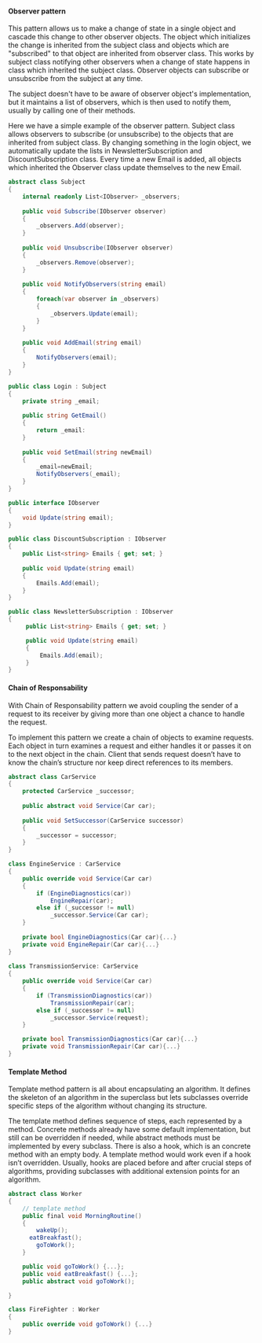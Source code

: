 #### Observer pattern

This pattern allows us to make a change of state in a single object and cascade this change to other observer objects. The object which initializes the change is inherited from the subject class and objects which are "subscribed" to that object are inherited from observer class. This works by subject class notifying other observers when a change of state happens in class which inherited the subject class. Observer objects can subscribe or unsubscribe from the subject at any time. 


The subject doesn't have to be aware of observer object's implementation, but it maintains a list of observers, which is then used to notify them, usually by calling one of their methods. 


Here we have a simple example of the observer pattern. Subject class allows observers to subscribe (or unsubscribe) to the objects that are inherited from subject class. By changing something in the login object, we automatically update the lists in NewsletterSubscription and DiscountSubscription class.  Every time a new Email is added, all objects which inherited the Observer class update themselves to the new Email.

```c#
abstract class Subject
{
    internal readonly List<IObserver> _observers;
    
    public void Subscribe(IObserver observer)
    {
        _observers.Add(observer);
    }
    
    public void Unsubscribe(IObserver observer)
    {
        _observers.Remove(observer);
    }
    
    public void NotifyObservers(string email)
    {
        foreach(var observer in _observers)
        {
            _observers.Update(email);
        }
    }
    
    public void AddEmail(string email)
    {
        NotifyObservers(email);
    }
}

public class Login : Subject 
{
    private string _email;
    
    public string GetEmail()
    {
        return _email:
    }
    
    public void SetEmail(string newEmail)
    {
        _email=newEmail;
        NotifyObservers(_email);
    }
}

public interface IObserver
{
    void Update(string email);
}

public class DiscountSubscription : IObserver
{
    public List<string> Emails { get; set; }
    
    public void Update(string email)
    {
        Emails.Add(email);
    }
}

public class NewsletterSubscription : IObserver
{
     public List<string> Emails { get; set; }

     public void Update(string email)
     {
         Emails.Add(email);
     }
}
```




#### Chain of Responsability

With Chain of Responsability pattern we avoid coupling the sender of a request to its receiver by giving more than one object a chance to handle the request. 

To implement this pattern we create a chain of objects to examine requests. Each object in turn examines a request and either handles it or passes it on to the next object in the chain. Client that sends request doesn’t have to know the chain’s structure nor keep direct references to its members.

```c#
abstract class CarService
{
    protected CarService _successor;
 
    public abstract void Service(Car car);
 
    public void SetSuccessor(CarService successor)
    {
        _successor = successor;
    }
}

class EngineService : CarService
{
    public override void Service(Car car)
    {
        if (EngineDiagnostics(car))
        	EngineRepair(car);
        else if (_successor != null)
            _successor.Service(Car car);
    }
	
    private bool EngineDiagnostics(Car car){...}
    private void EngineRepair(Car car){...}
}
 
class TransmissionService: CarService
{
    public override void Service(Car car)
    {
        if (TransmissionDiagnostics(car))
        	TransmissionRepair(car);
        else if (_successor != null)
            _successor.Service(request);
    }

    private bool TransmissionDiagnostics(Car car){...}
    private void TransmissionRepair(Car car){...}
}
```



#### Template Method

Template method pattern is all about encapsulating an algorithm. It defines the skeleton of an algorithm in the superclass but lets subclasses override specific steps of the algorithm without changing its structure.

The template method defines sequence of steps, each represented by a method. Concrete methods already have some default implementation, but still can be overridden if needed, while abstract methods must be implemented by every subclass. There is also a hook, which is an concrete method with an empty body. A template method would work even if a hook isn’t overridden. Usually, hooks are placed before and after crucial steps of algorithms, providing subclasses with additional extension points for an algorithm.

```c#
abstract class Worker
{
    // template method
    public final void MorningRoutine()
    {
        wakeUp();
	  eatBreakfast();
        goToWork();
    }

    public void goToWork() {...};
    public void eatBreakfast() {...};
    public abstract void goToWork();

}

class FireFighter : Worker
{
    public override void goToWork() {...}
}
```